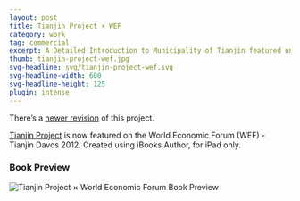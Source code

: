 ```yaml
---
layout: post
title: Tianjin Project × WEF
category: work
tag: commercial
excerpt: A Detailed Introduction to Municipality of Tianjin featured on the World Economic Forum
thumb: tianjin-project-wef.jpg
svg-headline: svg/tianjin-project-wef.svg
svg-headline-width: 600
svg-headline-height: 125
plugin: intense
---
```


<p class=note>There&rsquo;s a <a href="{% post_url /work/commercial/2013-10-29-tianjin-project-revision %}">newer revision</a> of this project.</p>

<p><a href="{% post_url /work/commercial/2012-06-11-tianjin-project %}">Tianjin Project</a> is now featured on the World Economic Forum (WEF) - Tianjin Davos 2012. Created using iBooks Author, for iPad only.</p>

<h3>Book Preview</h3>
<p><img src="{{ site.file }}/tianjin-project-wef-preview-merged.jpg" alt="Tianjin Project &times; World Economic Forum Book Preview"></p>
